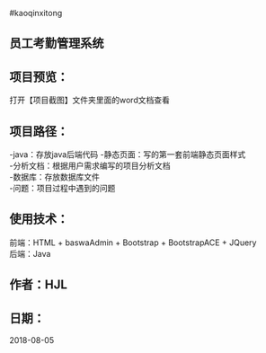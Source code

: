 #kaoqinxitong

员工考勤管理系统
---------

项目预览：
---------
打开【项目截图】文件夹里面的word文档查看

项目路径：
--------
-java：存放java后端代码
-静态页面：写的第一套前端静态页面样式<br>
-分析文档：根据用户需求编写的项目分析文档<br>
-数据库：存放数据库文件<br>
-问题：项目过程中遇到的问题<br>


使用技术：
---------
前端：HTML + baswaAdmin + Bootstrap + BootstrapACE + JQuery<br>
后端：Java<br>

作者：HJL
---------

日期：
---------
2018-08-05